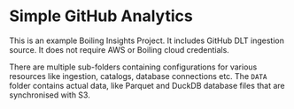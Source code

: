# Simple GitHub Analytics

This is an example Boiling Insights Project. It includes GitHub DLT ingestion source. It does not require AWS or Boiling cloud credentials.

There are multiple sub-folders containing configurations for various resources like ingestion, catalogs, database connections etc. The `DATA` folder contains actual data, like Parquet and DuckDB database files that are synchronised with S3.
